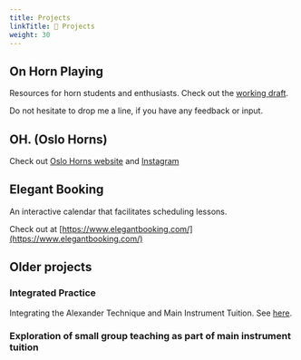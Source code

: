 ```yaml
---
title: Projects
linkTitle: 💼 Projects
weight: 30
---
```

## On Horn Playing

Resources for horn students and enthusiasts. Check out the [working draft](./on-horn-playing).

Do not hesitate to drop me a line, if you have any feedback or input.

## OH. (Oslo Horns)

Check out [Oslo Horns website](http://oslohorns.com) and [Instagram](https://www.instagram.com/oslohorns/)

## Elegant Booking

An interactive calendar that facilitates scheduling lessons.

Check out at [https://www.elegantbooking.com/](https://www.elegantbooking.com/)

## Older projects

### Integrated Practice

Integrating the Alexander Technique and Main Instrument Tuition. See [here](https://musicperformance.org).

### Exploration of small group teaching as part of main instrument tuition
